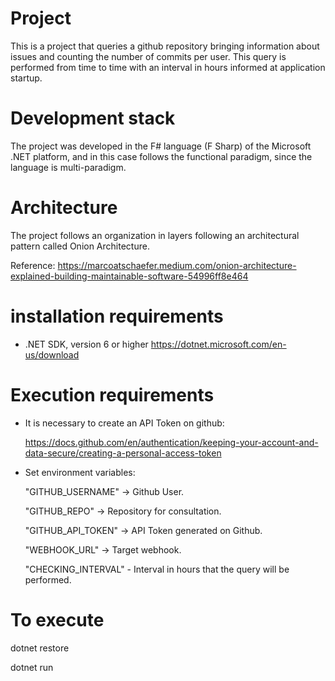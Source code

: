# Project

This is a project that queries a github repository bringing information about issues and counting the number of commits per user.
This query is performed from time to time with an interval in hours informed at application startup.

# Development stack

The project was developed in the F# language (F Sharp) of the Microsoft .NET platform, and in this case follows the functional paradigm, since the language is multi-paradigm.

# Architecture

The project follows an organization in layers following an architectural pattern called Onion Architecture.

Reference: https://marcoatschaefer.medium.com/onion-architecture-explained-building-maintainable-software-54996ff8e464

# installation requirements

- .NET SDK, version 6 or higher
  https://dotnet.microsoft.com/en-us/download

# Execution requirements

- It is necessary to create an API Token on github:

  https://docs.github.com/en/authentication/keeping-your-account-and-data-secure/creating-a-personal-access-token

- Set environment variables:

  "GITHUB_USERNAME" -> Github User.
  
  "GITHUB_REPO" -> Repository for consultation.
  
  "GITHUB_API_TOKEN" -> API Token generated on Github.
  
  "WEBHOOK_URL" -> Target webhook.
  
  "CHECKING_INTERVAL" - Interval in hours that the query will be performed.

# To execute

  dotnet restore
  
  dotnet run

